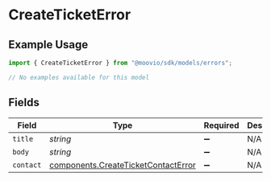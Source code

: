 # CreateTicketError

## Example Usage

```typescript
import { CreateTicketError } from "@moovio/sdk/models/errors";

// No examples available for this model
```

## Fields

| Field                                                                                      | Type                                                                                       | Required                                                                                   | Description                                                                                |
| ------------------------------------------------------------------------------------------ | ------------------------------------------------------------------------------------------ | ------------------------------------------------------------------------------------------ | ------------------------------------------------------------------------------------------ |
| `title`                                                                                    | *string*                                                                                   | :heavy_minus_sign:                                                                         | N/A                                                                                        |
| `body`                                                                                     | *string*                                                                                   | :heavy_minus_sign:                                                                         | N/A                                                                                        |
| `contact`                                                                                  | [components.CreateTicketContactError](../../models/components/createticketcontacterror.md) | :heavy_minus_sign:                                                                         | N/A                                                                                        |